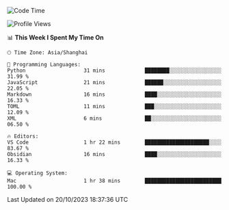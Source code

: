 <!--START_SECTION:waka-->
![Code Time](http://img.shields.io/badge/Code%20Time-199%20hrs%204%20mins-blue)

![Profile Views](http://img.shields.io/badge/Profile%20Views-9-blue)

📊 **This Week I Spent My Time On** 

```text
🕑︎ Time Zone: Asia/Shanghai

💬 Programming Languages: 
Python                   31 mins             ████████░░░░░░░░░░░░░░░░░   31.99 % 
JavaScript               21 mins             ██████░░░░░░░░░░░░░░░░░░░   22.05 % 
Markdown                 16 mins             ████░░░░░░░░░░░░░░░░░░░░░   16.33 % 
TOML                     11 mins             ███░░░░░░░░░░░░░░░░░░░░░░   12.09 % 
XML                      6 mins              ██░░░░░░░░░░░░░░░░░░░░░░░   06.50 % 

🔥 Editors: 
VS Code                  1 hr 22 mins        █████████████████████░░░░   83.67 % 
Obsidian                 16 mins             ████░░░░░░░░░░░░░░░░░░░░░   16.33 % 

💻 Operating System: 
Mac                      1 hr 38 mins        █████████████████████████   100.00 % 
```


 Last Updated on 20/10/2023 18:37:36 UTC
<!--END_SECTION:waka-->